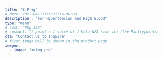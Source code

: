 ```yaml
---
title: "B-Preg"
# date: 2022-04-17T11:22:16+06:00
description : "For Hypertension and High Blood"
type: "menu"
# cost: "Php 125"
# costdef: "1 point = 1 value of 1 kilo NFA rice via [the Pantrypoints system](https://pantrypoints.com)"
cta: "Contact us to Inquire"
# first image will be shown in the product page
images:
  - image: "noimg.png"
---
```

